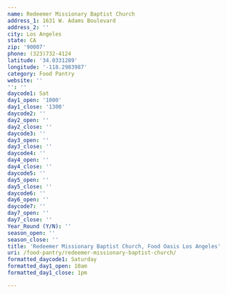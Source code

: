 ```yaml
---
name: Redeemer Missionary Baptist Church
address_1: 1631 W. Adams Boulevard
address_2: ''
city: Los Angeles
state: CA
zip: '90007'
phone: (323)732-4124
latitude: '34.0331289'
longitude: '-118.2983987'
category: Food Pantry
website: ''
'': ''
daycode1: Sat
day1_open: '1000'
day1_close: '1300'
daycode2: ''
day2_open: ''
day2_close: ''
daycode3: ''
day3_open: ''
day3_close: ''
daycode4: ''
day4_open: ''
day4_close: ''
daycode5: ''
day5_open: ''
day5_close: ''
daycode6: ''
day6_open: ''
daycode7: ''
day7_open: ''
day7_close: ''
Year_Round (Y/N): ''
season_open: ''
season_close: ''
title: 'Redeemer Missionary Baptist Church, Food Oasis Los Angeles'
uri: /food-pantry/redeemer-missionary-baptist-church/
formatted_daycode1: Saturday
formatted_day1_open: 10am
formatted_day1_close: 1pm

---
```

